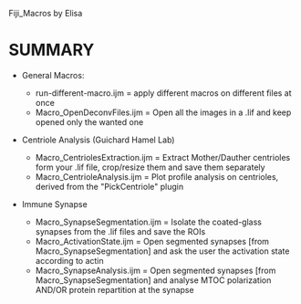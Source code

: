 Fiji_Macros by Elisa

# SUMMARY
- General Macros:
    - run-different-macro.ijm = apply different macros on different files at once
    - Macro_OpenDeconvFiles.ijm = Open all the images in a .lif and keep opened only the wanted one
 
- Centriole Analysis (Guichard Hamel Lab)
    - Macro_CentriolesExtraction.ijm = Extract Mother/Dauther centrioles form your .lif file, crop/resize them and save them separately
    - Macro_CentrioleAnalysis.ijm = Plot profile analysis on centrioles, derived from the "PickCentriole" plugin
  
- Immune Synapse
    - Macro_SynapseSegmentation.ijm = Isolate the coated-glass synapses from the .lif files and save the ROIs
    - Macro_ActivationState.ijm = Open segmented synapses [from Macro_SynapseSegmentation] and ask the user the activation state according to actin
    - Macro_SynapseAnalysis.ijm = Open segmented synapses [from Macro_SynapseSegmentation] and analyse MTOC polarization AND/OR protein repartition at the synapse
